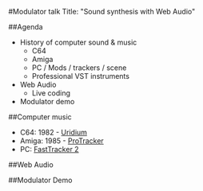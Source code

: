 #Modulator talk
Title: "Sound synthesis with Web Audio"

##Agenda
- History of computer sound & music
  - C64
  - Amiga
  - PC / Mods / trackers / scene
  - Professional VST instruments
- Web Audio
  - Live coding
- Modulator demo

##Computer music
- C64: 1982 - [Uridium](https://www.youtube.com/watch?v=N0TfHkNpRNs)
- Amiga: 1985 - [ProTracker](https://www.youtube.com/watch?v=thnXzUFJnfQ)
- PC: [FastTracker 2](https://www.youtube.com/watch?v=iJvKzNQFv1Q)

##Web Audio

##Modulator Demo
